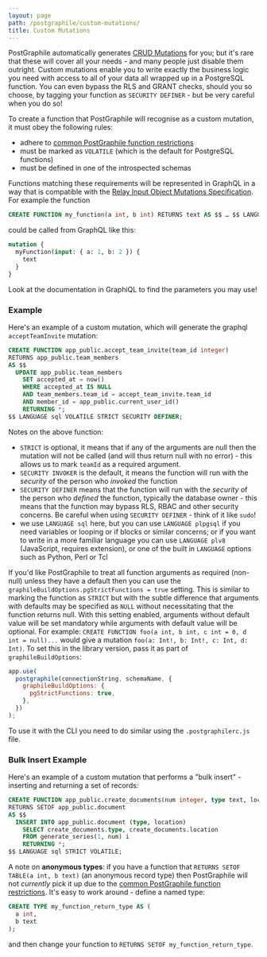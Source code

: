```yaml
---
layout: page
path: /postgraphile/custom-mutations/
title: Custom Mutations
---
```


PostGraphile automatically generates
[CRUD Mutations](/postgraphile/crud-mutations/) for you; but it's rare that
these will cover all your needs - and many people just disable them outright.
Custom mutations enable you to write exactly the business logic you need with
access to all of your data all wrapped up in a PostgreSQL function. You can even
bypass the RLS and GRANT checks, should you so choose, by tagging your function
as `SECURITY DEFINER` - but be very careful when you do so!

To create a function that PostGraphile will recognise as a custom mutation, it
must obey the following rules:

- adhere to
  [common PostGraphile function restrictions](/postgraphile/function-restrictions/)
- must be marked as `VOLATILE` (which is the default for PostgreSQL functions)
- must be defined in one of the introspected schemas

Functions matching these requirements will be represented in GraphQL in a way
that is compatible with the
[Relay Input Object Mutations Specification](https://relay.dev/docs/en/mutations).
For example the function

```sql
CREATE FUNCTION my_function(a int, b int) RETURNS text AS $$ … $$ LANGUAGE sql VOLATILE;
```

could be called from GraphQL like this:

```graphql
mutation {
  myFunction(input: { a: 1, b: 2 }) {
    text
  }
}
```

Look at the documentation in GraphiQL to find the parameters you may use!

### Example

Here's an example of a custom mutation, which will generate the graphql
`acceptTeamInvite` mutation:

```sql
CREATE FUNCTION app_public.accept_team_invite(team_id integer)
RETURNS app_public.team_members
AS $$
  UPDATE app_public.team_members
    SET accepted_at = now()
    WHERE accepted_at IS NULL
    AND team_members.team_id = accept_team_invite.team_id
    AND member_id = app_public.current_user_id()
    RETURNING *;
$$ LANGUAGE sql VOLATILE STRICT SECURITY DEFINER;
```

Notes on the above function:

- `STRICT` is optional, it means that if any of the arguments are null then the
  mutation will not be called (and will thus return null with no error) - this
  allows us to mark `teamId` as a required argument.
- `SECURITY INVOKER` is the default, it means the function will run with the
  _security_ of the person who _invoked_ the function
- `SECURITY DEFINER` means that the function will run with the _security_ of the
  person who _defined_ the function, typically the database owner - this means
  that the function may bypass RLS, RBAC and other security concerns. Be careful
  when using `SECURITY DEFINER` - think of it like `sudo`!
- we use `LANGUAGE sql` here, but you can use `LANGUAGE plpgsql` if you need
  variables or looping or if blocks or similar concerns; or if you want to write
  in a more familiar language you can use `LANGUAGE plv8` (JavaScript, requires
  extension), or one of the built in `LANGUAGE` options such as Python, Perl or
  Tcl

If you'd like PostGraphile to treat all function arguments as required
(non-null) unless they have a default then you can use the
`graphileBuildOptions.pgStrictFunctions = true` setting. This is similar to
marking the function as `STRICT` but with the subtle difference that arguments
with defaults may be specified as `NULL` without necessitating that the function
returns null. With this setting enabled, arguments without default value will be
set mandatory while arguments with default value will be optional. For example:
`CREATE FUNCTION foo(a int, b int, c int = 0, d int = null)...` would give a
mutation `foo(a: Int!, b: Int!, c: Int, d: Int)`. To set this in the library
version, pass it as part of `graphileBuildOptions`:

```js
app.use(
  postgraphile(connectionString, schemaName, {
    graphileBuildOptions: {
      pgStrictFunctions: true,
    },
  })
);
```

To use it with the CLI you need to do similar using the `.postgraphilerc.js`
file.

### Bulk Insert Example

Here's an example of a custom mutation that performs a "bulk insert" - inserting and returning a set of records:

```sql
CREATE FUNCTION app_public.create_documents(num integer, type text, location text)
RETURNS SETOF app_public.document
AS $$
  INSERT INTO app_public.document (type, location)
    SELECT create_documents.type, create_documents.location
    FROM generate_series(1, num) i
    RETURNING *;
$$ LANGUAGE sql STRICT VOLATILE;
```

A note on **anonymous types**: if you have a function that
`RETURNS SETOF TABLE(a int, b text)` (an anonymous record type) then PostGraphile will not _currently_ pick
it up due to the
[common PostGraphile function restrictions](/postgraphile/function-restrictions/).
It's easy to work around - define a named type:

```sql
CREATE TYPE my_function_return_type AS (
  a int,
  b text
);
```

and then change your function to `RETURNS SETOF my_function_return_type`.

<!--
### Graphile Plugins

If you prefer adding mutations on the JavaScript side, you can use
`ExtendSchemaPlugin` from `graphile-utils`; see [Schema
Plugins](/postgraphile/extending/) for more information.

### GraphQL Schema Stitching

You can also stitch multiple GraphQL schemas together, you can read more about
doing this with PostGraphile here: [Authenticated and Stitched Schemas with
PostGraphile, Passport and
Stripe](https://medium.com/@sastraxi/authenticated-and-stitched-schemas-with-postgraphile-passport-and-stripe-a51490a858a2).

-->
